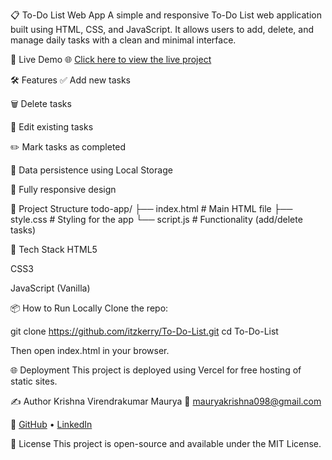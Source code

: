 📋 To-Do List Web App
A simple and responsive To-Do List web application built using HTML, CSS, and JavaScript. It allows users to add, delete, and manage daily tasks with a clean and minimal interface.

🚀 Live Demo 🌐
[Click here to view the live project](https://todo-list-two-beryl-98.vercel.app/)


🛠️ Features
✅ Add new tasks

🗑️ Delete tasks

📝 Edit existing tasks

✏️ Mark tasks as completed

💾 Data persistence using Local Storage

📱 Fully responsive design

📁 Project Structure
todo-app/
├── index.html # Main HTML file 
├── style.css # Styling for the app 
└── script.js # Functionality (add/delete tasks) 

🧰 Tech Stack
HTML5

CSS3

JavaScript (Vanilla)

📦 How to Run Locally
Clone the repo:

git clone https://github.com/itzkerry/To-Do-List.git
cd To-Do-List

Then open index.html in your browser.

🌐 Deployment
This project is deployed using Vercel for free hosting of static sites.

✍️ Author
Krishna Virendrakumar Maurya
📧 mauryakrishna098@gmail.com

🔗 [GitHub](https://github.com/itzkerry) • [LinkedIn](https://linkedin.com/in/mauryakrishna09)


📜 License
This project is open-source and available under the MIT License.
